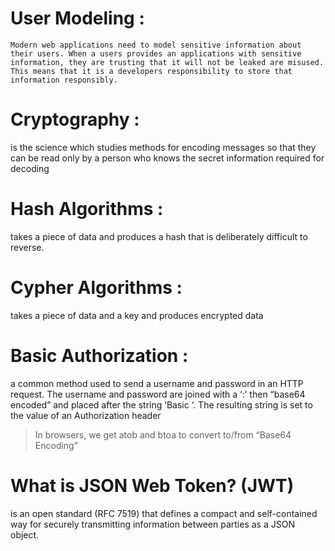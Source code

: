 # User Modeling :

    Modern web applications need to model sensitive information about their users. When a users provides an applications with sensitive information, they are trusting that it will not be leaked are misused. This means that it is a developers responsibility to store that information responsibly.

# Cryptography :

is the science which studies methods for encoding messages so that they can be read only by a person who knows the secret information required for decoding
 

# Hash Algorithms :

takes a piece of data and produces a hash that is deliberately difficult to reverse.

# Cypher Algorithms :

takes a piece of data and a key and produces encrypted data

# Basic Authorization :

a common method used to send a username and password in an HTTP request. The username and password are joined with a ‘:’ then “base64 encoded” and placed after the string ‘Basic ‘. The resulting string is set to the value of an Authorization header

> In browsers, we get atob and btoa to convert to/from “Base64 Encoding”

# What is JSON Web Token?  (JWT)

is an open standard (RFC 7519) that defines a compact and self-contained way for securely transmitting information between parties as a JSON object. 
